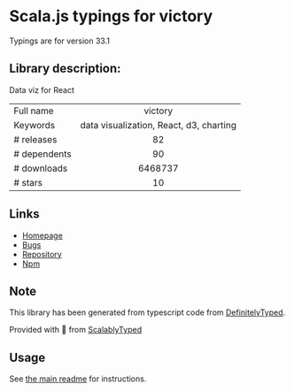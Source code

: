 
# Scala.js typings for victory

Typings are for version 33.1

## Library description:
Data viz for React

|                    |                 |
| ------------------ | :-------------: |
| Full name          | victory |
| Keywords           | data visualization, React, d3, charting |
| # releases         | 82 |
| # dependents       | 90 |
| # downloads        | 6468737 |
| # stars            | 10 |

## Links
- [Homepage](https://formidable.com/open-source/victory)
- [Bugs](https://github.com/formidablelabs/victory/issues)
- [Repository](https://github.com/formidablelabs/victory)
- [Npm](https://www.npmjs.com/package/victory)
    


## Note
This library has been generated from typescript code from [DefinitelyTyped](https://definitelytyped.org).

Provided with :purple_heart: from [ScalablyTyped](https://github.com/oyvindberg/ScalablyTyped)

## Usage
See [the main readme](../../readme.md) for instructions.


